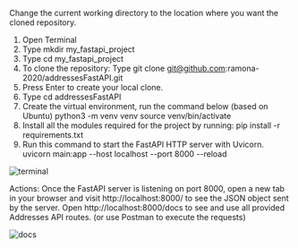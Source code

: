 Change the current working directory to the location where you want the cloned repository.
1. Open Terminal
2. Type mkdir my_fastapi_project
3. Type cd my_fastapi_project
4. To clone the repository:
Type git clone git@github.com:ramona-2020/addressesFastAPI.git
5. Press Enter to create your local clone.
6. Type cd addressesFastAPI
7. Create the virtual environment, run the command below (based on Ubuntu)
python3 -m venv venv
source venv/bin/activate
8. Install all the modules required for the project by running:
pip install -r requirements.txt
9. Run this command to start the FastAPI HTTP server with Uvicorn.
uvicorn main:app --host localhost --port 8000 --reload

![terminal](https://i.ibb.co/mJb90Hm/terminal.png)

Actions:
Once the FastAPI server is listening on port 8000, open a new tab in your browser and visit http://localhost:8000/ to see the JSON object sent by the server.
Open http://localhost:8000/docs to see and use all provided Addresses API routes.
(or use Postman to execute the requests)


![docs](https://i.ibb.co/yFqxcxy/docs.png)
